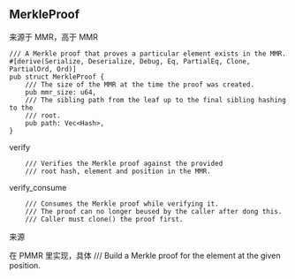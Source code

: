 ## MerkleProof

来源于 MMR，高于 MMR

```
/// A Merkle proof that proves a particular element exists in the MMR.
#[derive(Serialize, Deserialize, Debug, Eq, PartialEq, Clone, PartialOrd, Ord)]
pub struct MerkleProof {
    /// The size of the MMR at the time the proof was created.
    pub mmr_size: u64,
    /// The sibling path from the leaf up to the final sibling hashing to the
    /// root.
    pub path: Vec<Hash>,
}
```

verify

```
    /// Verifies the Merkle proof against the provided
    /// root hash, element and position in the MMR.
```

verify\_consume

```
    /// Consumes the Merkle proof while verifying it.
    /// The proof can no longer beused by the caller after dong this.
    /// Caller must clone() the proof first.
```

来源

在 PMMR 里实现，具体 /// Build a Merkle proof for the element at the given position.

